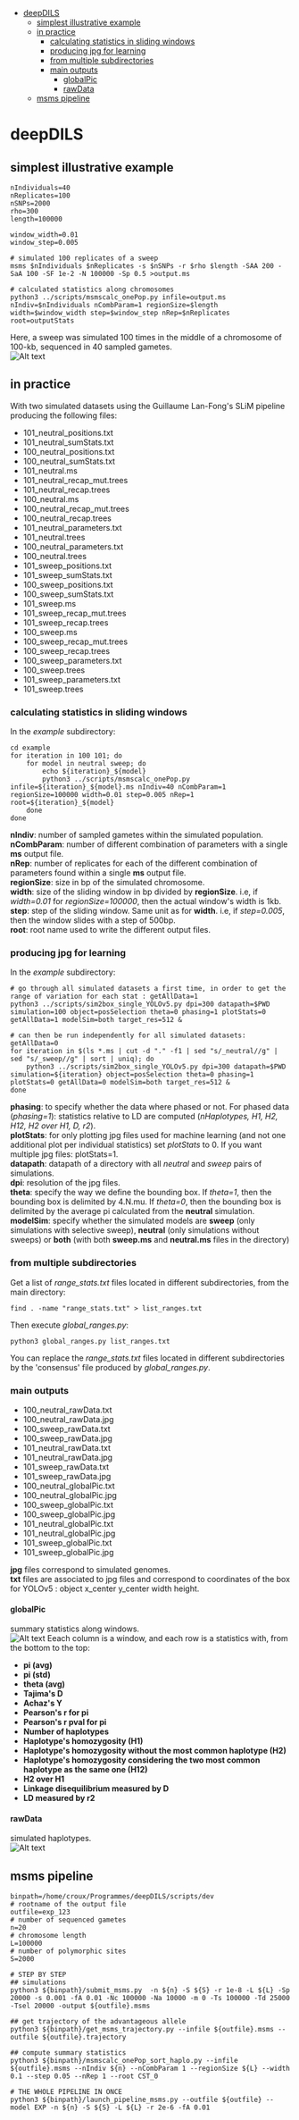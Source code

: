 - [deepDILS](#deepdils)
  * [simplest illustrative example](#simplest-illustrative-example)
  * [in practice](#in-practice)
    + [calculating statistics in sliding windows](#calculating-statistics-in-sliding-windows)
    + [producing jpg for learning](#producing-jpg-for-learning)
    + [from multiple subdirectories](#from-multiple-subdirectories)
    + [main outputs](#main-outputs)
      - [globalPic](#globalpic)
      - [rawData](#rawdata)
  * [msms pipeline](#msms-pipeline)

# deepDILS
## simplest illustrative example
```
nIndividuals=40
nReplicates=100
nSNPs=2000
rho=300
length=100000

window_width=0.01
window_step=0.005

# simulated 100 replicates of a sweep
msms $nIndividuals $nReplicates -s $nSNPs -r $rho $length -SAA 200 -SaA 100 -SF 1e-2 -N 100000 -Sp 0.5 >output.ms

# calculated statistics along chromosomes
python3 ../scripts/msmscalc_onePop.py infile=output.ms nIndiv=$nIndividuals nCombParam=1 regionSize=$length width=$window_width step=$window_step nRep=$nReplicates root=outputStats
```
Here, a sweep was simulated 100 times in the middle of a chromosome of 100-kb, sequenced in 40 sampled gametes.  
![Alt text](pictures/simulated_sweep.png "simulated sweep")
  
## in practice  
With two simulated datasets using the Guillaume Lan-Fong's SLiM pipeline producing the following files:
- 101_neutral_positions.txt  
- 101_neutral_sumStats.txt  
- 100_neutral_positions.txt  
- 100_neutral_sumStats.txt  
- 101_neutral.ms  
- 101_neutral_recap_mut.trees  
- 101_neutral_recap.trees  
- 100_neutral.ms  
- 100_neutral_recap_mut.trees  
- 100_neutral_recap.trees  
- 101_neutral_parameters.txt  
- 101_neutral.trees  
- 100_neutral_parameters.txt  
- 100_neutral.trees  
- 101_sweep_positions.txt  
- 101_sweep_sumStats.txt  
- 100_sweep_positions.txt  
- 100_sweep_sumStats.txt  
- 101_sweep.ms  
- 101_sweep_recap_mut.trees  
- 101_sweep_recap.trees  
- 100_sweep.ms  
- 100_sweep_recap_mut.trees  
- 100_sweep_recap.trees  
- 100_sweep_parameters.txt  
- 100_sweep.trees  
- 101_sweep_parameters.txt  
- 101_sweep.trees  

### calculating statistics in sliding windows  
In the _example_ subdirectory:  
```
cd example
for iteration in 100 101; do
	for model in neutral sweep; do
		echo ${iteration}_${model}
		python3 ../scripts/msmscalc_onePop.py infile=${iteration}_${model}.ms nIndiv=40 nCombParam=1 regionSize=100000 width=0.01 step=0.005 nRep=1 root=${iteration}_${model}
	done
done
```
**nIndiv**: number of sampled gametes within the simulated population.  
**nCombParam**: number of different combination of parameters with a single **ms** output file.  
**nRep**: number of replicates for each of the different combination of parameters found within a single **ms** output file.    
**regionSize**: size in bp of the simulated chromosome.  
**width**: size of the sliding window in bp divided by **regionSize**. i.e, if *width=0.01* for *regionSize=100000*, then the actual window's width is 1kb.  
**step**: step of the sliding window. Same unit as for **width**. i.e, if *step=0.005*, then the window slides with a step of 500bp.  
**root**: root name used to write the different output files.  
  
### producing jpg for learning  
In the _example_ subdirectory:  
```
# go through all simulated datasets a first time, in order to get the range of variation for each stat : getAllData=1  
python3 ../scripts/sim2box_single_YOLOv5.py dpi=300 datapath=$PWD simulation=100 object=posSelection theta=0 phasing=1 plotStats=0 getAllData=1 modelSim=both target_res=512 &

# can then be run independently for all simulated datasets: getAllData=0  
for iteration in $(ls *.ms | cut -d "." -f1 | sed "s/_neutral//g" | sed "s/_sweep//g" | sort | uniq); do
	python3 ../scripts/sim2box_single_YOLOv5.py dpi=300 datapath=$PWD simulation=${iteration} object=posSelection theta=0 phasing=1 plotStats=0 getAllData=0 modelSim=both target_res=512 &
done
```
**phasing**: to specify whether the data where phased or not. For phased data (*phasing=1*): statistics relative to LD are computed (*nHaplotypes, H1, H2, H12, H2 over H1, D, r2*).   
**plotStats**: for only plotting jpg files used for machine learning (and not one additional plot per individual statistics) set *plotStats* to 0. If you want multiple jpg files: plotStats=1.  
**datapath**: datapath of a directory with all *neutral* and *sweep* pairs of simulations.  
**dpi**: resolution of the jpg files.  
**theta**: specify the way we define the bounding box. If *theta=1*, then the bounding box is delimited by 4.N.mu. If *theta=0*, then the bounding box is delimited by the average pi calculated from the **neutral** simulation.  
**modelSim**: specify whether the simulated models are **sweep** (only simulations with selective sweep), **neutral** (only simulations without sweeps) or **both** (with both **sweep.ms** and **neutral.ms** files in the directory)
  
### from multiple subdirectories
Get a list of _range_stats.txt_ files located in different subdirectories, from the main directory:  
```
find . -name "range_stats.txt" > list_ranges.txt
```
   
Then execute _global_ranges.py_:  
```
python3 global_ranges.py list_ranges.txt
```
  
You can replace the _range_stats.txt_ files located in different subdirectories by the 'consensus' file produced by _global_ranges.py_.  
   
### main outputs  
- 100_neutral_rawData.txt
- 100_neutral_rawData.jpg
- 100_sweep_rawData.txt
- 100_sweep_rawData.jpg
- 101_neutral_rawData.txt
- 101_neutral_rawData.jpg
- 101_sweep_rawData.txt
- 101_sweep_rawData.jpg
- 100_neutral_globalPic.txt
- 100_neutral_globalPic.jpg
- 100_sweep_globalPic.txt
- 100_sweep_globalPic.jpg
- 101_neutral_globalPic.txt
- 101_neutral_globalPic.jpg
- 101_sweep_globalPic.txt
- 101_sweep_globalPic.jpg
  
**jpg** files correspond to simulated genomes.  
**txt** files are associated to jpg files and correspond to coordinates of the box for YOLOv5 : object x_center y_center width height.  
  
#### globalPic  
summary statistics along windows.  
![Alt text](pictures/101_sweep_globalPic.jpg "global picture")
Eeach column is a window, and each row is a statistics with, from the bottom to the top:  
- **pi (avg)**  
- **pi (std)**  
- **theta (avg)**  
- **Tajima's D**
- **Achaz's Y**  
- **Pearson's r for pi**  
- **Pearson's r pval for pi**   
- **Number of haplotypes**
- **Haplotype's homozygosity (H1)**  
- **Haplotype's homozygosity without the most common haplotype (H2)**  
- **Haplotype's homozygosity considering the two most common haplotype as the same one (H12)**  
- **H2 over H1**  
- **Linkage disequilibrium measured by D**  
- **LD measured by r2**  
  
#### rawData  
simulated haplotypes.  
![Alt text](pictures/101_sweep_rawData.jpg "raw data")
  
## msms pipeline  
```
binpath=/home/croux/Programmes/deepDILS/scripts/dev
# rootname of the output file
outfile=exp_123
# number of sequenced gametes
n=20
# chromosome length
L=100000
# number of polymorphic sites
S=2000

# STEP BY STEP
## simulations
python3 ${binpath}/submit_msms.py  -n ${n} -S ${S} -r 1e-8 -L ${L} -Sp 20000 -s 0.001 -fA 0.01 -Nc 100000 -Na 10000 -m 0 -Ts 100000 -Td 25000 -Tsel 20000 -output ${outfile}.msms

## get trajectory of the advantageous allele
python3 ${binpath}/get_msms_trajectory.py --infile ${outfile}.msms --outfile ${outfile}.trajectory

## compute summary statistics
python3 ${binpath}/msmscalc_onePop_sort_haplo.py --infile ${outfile}.msms --nIndiv ${n} --nCombParam 1 --regionSize ${L} --width 0.1 --step 0.05 --nRep 1 --root CST_0

# THE WHOLE PIPELINE IN ONCE
python3 ${binpath}/launch_pipeline_msms.py --outfile ${outfile} --model EXP -n ${n} -S ${S} -L ${L} -r 2e-6 -fA 0.01
```



